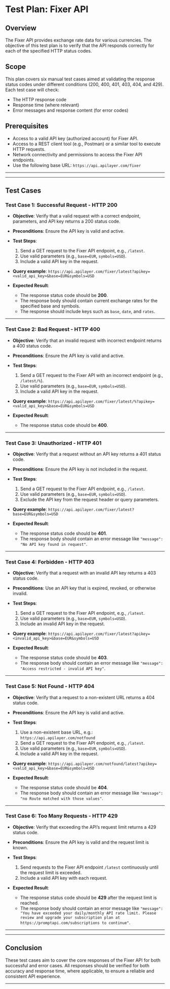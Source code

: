 # Test Plan: Fixer API

## Overview

The Fixer API provides exchange rate data for various currencies. The objective of this test plan is to verify that the API responds correctly for each of the specified HTTP status codes.

## Scope

This plan covers six manual test cases aimed at validating the response status codes under different conditions (200, 400, 401, 403, 404, and 429). Each test case will check:

- The HTTP response code
- Response time (where relevant)
- Error messages and response content (for error codes)

## Prerequisites

- Access to a valid API key (authorized account) for Fixer API.
- Access to a REST client tool (e.g., Postman) or a similar tool to execute HTTP requests.
- Network connectivity and permissions to access the Fixer API endpoints.
- Use the following base URL: `https://api.apilayer.com/fixer`

---

---

## Test Cases

### Test Case 1: Successful Request - HTTP 200

- **Objective**: Verify that a valid request with a correct endpoint, parameters, and API key returns a 200 status code.

- **Preconditions**: Ensure the API key is valid and active.

- **Test Steps**:
  1. Send a GET request to the Fixer API endpoint, e.g., `/latest`.
  1. Use valid parameters (e.g., `base=EUR`, `symbols=USD`).
  1. Include a valid API key in the request.

- **Query example**: `https://api.apilayer.com/fixer/latest?apikey=<valid_api_key>&base=EUR&symbols=USD`

- **Expected Result**:
  - The response status code should be **200**.
  - The response body should contain current exchange rates for the specified base and symbols.
  - The response should include keys such as `base`, `date`, and `rates`.

---

### Test Case 2: Bad Request - HTTP 400

- **Objective**: Verify that an invalid request with incorrect endpoint returns a 400 status code.

- **Preconditions**: Ensure the API key is valid and active.

- **Test Steps**:
  1. Send a GET request to the Fixer API with an incorrect endpoint (e.g., `/latest/%`).
  1. Use valid parameters (e.g., `base=EUR`, `symbols=USD`).
  1. Include a valid API key in the request.
  
- **Query example**: `https://api.apilayer.com/fixer/latest/%?apikey=<valid_api_key>&base=EUR&symbols=USD`

- **Expected Result**:
  - The response status code should be **400**.

---

### Test Case 3: Unauthorized - HTTP 401

- **Objective**: Verify that a request without an API key returns a 401 status code.

- **Preconditions**: Ensure the API key is not included in the request.

- **Test Steps**:
  1. Send a GET request to the Fixer API endpoint, e.g., `/latest`.
  1. Use valid parameters (e.g., `base=EUR`, `symbols=USD`).
  1. Exclude the API key from the request header or query parameters.

- **Query example**: `https://api.apilayer.com/fixer/latest?base=EUR&symbols=USD`

- **Expected Result**:
  - The response status code should be **401**.
  - The response body should contain an error message like `"message": "No API key found in request"`.

---

### Test Case 4: Forbidden - HTTP 403

- **Objective**: Verify that a request with an invalid API key returns a 403 status code.

- **Preconditions**: Use an API key that is expired, revoked, or otherwise invalid.

- **Test Steps**:
  1. Send a GET request to the Fixer API endpoint, e.g., `/latest`.
  1. Use valid parameters (e.g., `base=EUR`, `symbols=USD`).
  1. Include an invalid API key in the request.
  
- **Query example**: `https://api.apilayer.com/fixer/latest?apikey=<invalid_api_key>&base=EUR&symbols=USD`

- **Expected Result**:
  - The response status code should be **403**.
  - The response body should contain an error message like `"message": "Access restricted - invalid API key"`.

---

### Test Case 5: Not Found - HTTP 404

- **Objective**: Verify that a request to a non-existent URL returns a 404 status code.

- **Preconditions**: Ensure the API key is valid and active.

- **Test Steps**:
  1. Use a non-existent base URL, e.g.: `https://api.apilayer.com/notfound`
  1. Send a GET request to the Fixer API endpoint, e.g., `/latest`.
  1. Use valid parameters (e.g., `base=EUR`, `symbols=USD`).
  1. Include a valid API key in the request.

- **Query example**: `https://api.apilayer.com/notfound/latest?apikey=<valid_api_key>&base=EUR&symbols=USD`

- **Expected Result**:
  - The response status code should be **404**.
  - The response body should contain an error message like `"message": "no Route matched with those values"`.

---

### Test Case 6: Too Many Requests - HTTP 429

- **Objective**: Verify that exceeding the API’s request limit returns a 429 status code.

- **Preconditions**: Ensure the API key is valid and the request limit is known.

- **Test Steps**:
  1. Send requests to the Fixer API endpoint `/latest` continuously until the request limit is exceeded.
  1. Include a valid API key with each request.
  
- **Expected Result**:
  - The response status code should be **429** after the request limit is reached.
  - The response body should contain an error message like `"message": "You have exceeded your daily/monthly API rate limit. Please review and upgrade your subscription plan at https://promptapi.com/subscriptions to continue"`.

---
---

## Conclusion

These test cases aim to cover the core responses of the Fixer API for both successful and error cases. All responses should be verified for both accuracy and response time, where applicable, to ensure a reliable and consistent API experience.

---
